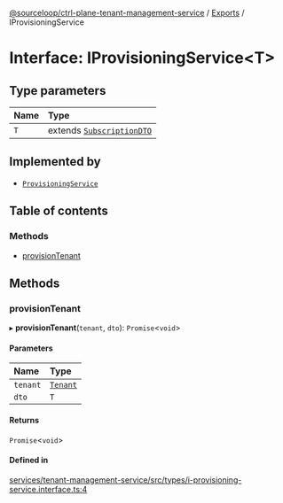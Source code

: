 [@sourceloop/ctrl-plane-tenant-management-service](../README.md) / [Exports](../modules.md) / IProvisioningService

# Interface: IProvisioningService<T\>

## Type parameters

| Name | Type |
| :------ | :------ |
| `T` | extends [`SubscriptionDTO`](../classes/SubscriptionDTO.md) |

## Implemented by

- [`ProvisioningService`](../classes/ProvisioningService.md)

## Table of contents

### Methods

- [provisionTenant](IProvisioningService.md#provisiontenant)

## Methods

### provisionTenant

▸ **provisionTenant**(`tenant`, `dto`): `Promise`<`void`\>

#### Parameters

| Name | Type |
| :------ | :------ |
| `tenant` | [`Tenant`](../classes/Tenant.md) |
| `dto` | `T` |

#### Returns

`Promise`<`void`\>

#### Defined in

[services/tenant-management-service/src/types/i-provisioning-service.interface.ts:4](https://github.com/sourcefuse/arc-saas/blob/5e03dcb/services/tenant-management-service/src/types/i-provisioning-service.interface.ts#L4)
